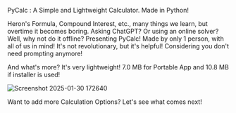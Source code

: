 PyCalc : A Simple and Lightweight Calculator. Made in Python!

Heron's Formula, Compound Interest, etc., many things we learn, but overtime it becomes boring.
Asking ChatGPT? Or using an online solver? Well, why not do it offline?
Presenting PyCalc! Made by only 1 person, with all of us in mind! 
It's not revolutionary, but it's helpful! Considering you don't need prompting anymore!

And what's more? It's very lightweight! 7.0 MB for Portable App and 10.8 MB if installer is used! 

![Screenshot 2025-01-30 172640](https://github.com/user-attachments/assets/00721aee-02e5-4211-ab11-00b2fb3959df)

Want to add more Calculation Options? Let's see what comes next!

